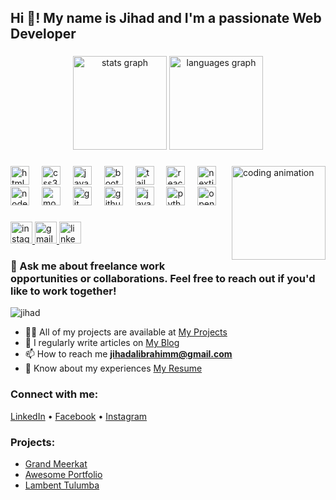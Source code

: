 <h2 align="left">Hi 👋! My name is Jihad and I'm a passionate Web Developer </h2>

###

<div align="center">
  <img src="https://github-readme-stats.vercel.app/api?username=jihado-i&hide_title=false&hide_rank=false&show_icons=true&include_all_commits=true&count_private=true&disable_animations=false&theme=dracula&locale=en&hide_border=false" height="150" alt="stats graph" />
  <img src="https://github-readme-stats.vercel.app/api/top-langs?username=jihado-i&locale=en&hide_title=false&layout=compact&card_width=320&langs_count=5&theme=dracula&hide_border=false" height="150" alt="languages graph" />
</div>

###

<img align="right" height="150" src="https://media.giphy.com/media/Lq8aPpMiw9TTm/giphy.gif" alt="coding animation" />

###

<div align="left">
<div align="left">
  <img src="https://cdn.jsdelivr.net/gh/devicons/devicon/icons/html5/html5-original.svg" height="30" alt="html5 logo" />
  <img width="12" />
  <img src="https://cdn.jsdelivr.net/gh/devicons/devicon/icons/css3/css3-original.svg" height="30" alt="css3 logo" />
  <img width="12" />
  <img src="https://cdn.jsdelivr.net/gh/devicons/devicon/icons/javascript/javascript-original.svg" height="30" alt="javascript logo" />
  <img width="12" />
  <img src="https://cdn.jsdelivr.net/gh/devicons/devicon/icons/bootstrap/bootstrap-original.svg" height="30" alt="bootstrap logo" />
  <img width="12" />
  <img src="https://cdn.jsdelivr.net/gh/devicons/devicon/icons/tailwindcss/tailwindcss-original.svg" height="30" alt="tailwind logo" />
  <img width="12" />
  <img src="https://cdn.jsdelivr.net/gh/devicons/devicon/icons/react/react-original.svg" height="30" alt="react logo" />
  <img width="12" />
  <img src="https://cdn.jsdelivr.net/gh/devicons/devicon/icons/nextjs/nextjs-original.svg" height="30" alt="nextjs logo" />
  <img width="12" />
  <img src="https://cdn.jsdelivr.net/gh/devicons/devicon/icons/nodejs/nodejs-original.svg" height="30" alt="nodejs logo" />
  <img width="12" />
  <img src="https://cdn.jsdelivr.net/gh/devicons/devicon/icons/mongodb/mongodb-original.svg" height="30" alt="mongodb logo" />
  <img width="12" />
  <img src="https://cdn.jsdelivr.net/gh/devicons/devicon/icons/git/git-original.svg" height="30" alt="git logo" />
  <img width="12" />
  <img src="https://cdn.jsdelivr.net/gh/devicons/devicon/icons/github/github-original.svg" height="30" alt="github logo" />
  <img width="12" />
  <img src="https://cdn.jsdelivr.net/gh/devicons/devicon/icons/java/java-original.svg" height="30" alt="java logo" />
  <img width="12" />
  <img src="https://cdn.jsdelivr.net/gh/devicons/devicon/icons/python/python-original.svg" height="30" alt="python logo" />
  <img width="12" />
  <img src="https://cdn.jsdelivr.net/gh/devicons/devicon/icons/opencv/opencv-original.svg" height="30" alt="opencv logo" />
  <img width="12" />
</div>  
</div>

###

<div align="left">
  <a href="https://instagram.com/jihad_elibrahimm" target="_blank">
    <img src="https://img.shields.io/static/v1?message=Instagram&logo=instagram&label=&color=E4405F&logoColor=white&labelColor=&style=for-the-badge" height="35" alt="instagram logo" />
  </a>
  <a href="mailto:jihadalibrahimm@gmail.com">
    <img src="https://img.shields.io/static/v1?message=Gmail&logo=gmail&label=&color=D14836&logoColor=white&labelColor=&style=for-the-badge" height="35" alt="gmail logo" />
  </a>
  <a href="https://www.linkedin.com/in/jihad-alibrahim-a2712a195/?locale=tr_TR" target="_blank">
    <img src="https://img.shields.io/static/v1?message=LinkedIn&logo=linkedin&label=&color=0077B5&logoColor=white&labelColor=&style=for-the-badge" height="35" alt="linkedin logo" />
  </a>
</div>

###

<h3 align="left">💬 Ask me about freelance work opportunities or collaborations. Feel free to reach out if you'd like to work together!</h3>

<p align="left"> <img src="https://komarev.com/ghpvc/?username=jihado-i&label=Profile%20views&color=0e75b6&style=flat" alt="jihad" /> </p>

- 👨‍💻 All of my projects are available at [My Projects](https://github.com/jihado-i)
- 📝 I regularly write articles on [My Blog](https://jihado.com/)
- 📫 How to reach me **jihadalibrahimm@gmail.com**
- 📄 Know about my experiences [My Resume](https://jihado.com/)

###

<h3 align="left">Connect with me:</h3>
<p align="left">
  <a href="https://linkedin.com/in/jihad-alibrahim" target="blank">LinkedIn</a> •
  <a href="https://www.facebook.com/profile.php?id=100092865439805" target="blank">Facebook</a> •
  <a href="https://instagram.com/jihad_elibrahimm" target="blank">Instagram</a>
</p>

<h3 align="left">Projects:</h3>
<ul>
  <li><a href="https://grand-meerkat-cc92b1.netlify.app/">Grand Meerkat</a></li>
  <li><a href="https://jihado-i.github.io/AwesomePortfolio/">Awesome Portfolio</a></li>
  <li><a href="https://lambent-tulumba-afbeec.netlify.app/">Lambent Tulumba</a></li>
</ul>
